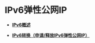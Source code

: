 # IPv6弹性公网IP<a name="eip_0006"></a>

-   **[IPv6概述](IPv6概述.md)**  

-   **[IPv6转换（申请/释放IPv6弹性公网IP）](IPv6转换（申请-释放IPv6弹性公网IP）.md)**  


